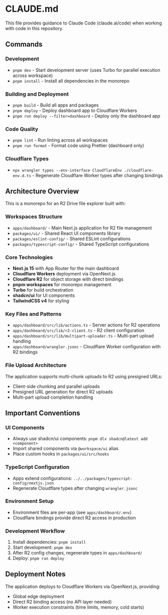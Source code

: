 # CLAUDE.md

This file provides guidance to Claude Code (claude.ai/code) when working with code in this repository.

## Commands

### Development
- `pnpm dev` - Start development server (uses Turbo for parallel execution across workspace)
- `pnpm install` - Install all dependencies in the monorepo

### Building and Deployment
- `pnpm build` - Build all apps and packages
- `pnpm deploy` - Deploy dashboard app to Cloudflare Workers
- `pnpm run deploy --filter=dashboard` - Deploy only the dashboard app

### Code Quality
- `pnpm lint` - Run linting across all workspaces
- `pnpm run format` - Format code using Prettier (dashboard only)

### Cloudflare Types
- `npx wrangler types --env-interface CloudflareEnv ./cloudflare-env.d.ts` - Regenerate Cloudflare Worker types after changing bindings

## Architecture Overview

This is a monorepo for an R2 Drive file explorer built with:

### Workspaces Structure
- `apps/dashboard/` - Main Next.js application for R2 file management
- `packages/ui/` - Shared React UI components library
- `packages/eslint-config/` - Shared ESLint configurations
- `packages/typescript-config/` - Shared TypeScript configurations

### Core Technologies
- **Next.js 15** with App Router for the main dashboard
- **Cloudflare Workers** deployment via OpenNext.js
- **Cloudflare R2** for object storage with direct bindings
- **pnpm workspaces** for monorepo management
- **Turbo** for build orchestration
- **shadcn/ui** for UI components
- **TailwindCSS v4** for styling

### Key Files and Patterns
- `apps/dashboard/src/lib/actions.ts` - Server actions for R2 operations
- `apps/dashboard/src/lib/r2-client.ts` - R2 client configuration
- `apps/dashboard/src/lib/multipart-uploader.ts` - Multi-part upload handling
- `apps/dashboard/wrangler.jsonc` - Cloudflare Worker configuration with R2 bindings

### File Upload Architecture
The application supports multi-chunk uploads to R2 using presigned URLs:
- Client-side chunking and parallel uploads
- Presigned URL generation for direct R2 uploads
- Multi-part upload completion handling

## Important Conventions

### UI Components
- Always use shadcn/ui components: `pnpm dlx shadcn@latest add <component>`
- Import shared components via `@workspace/ui` alias
- Place custom hooks in `packages/ui/src/hooks`

### TypeScript Configuration
- Apps extend configurations: `../../packages/typescript-config/nextjs.json`
- Regenerate Cloudflare types after changing `wrangler.jsonc`

### Environment Setup
- Environment files are per-app (see `apps/dashboard/.env`)
- Cloudflare bindings provide direct R2 access in production

### Development Workflow
1. Install dependencies: `pnpm install`
2. Start development: `pnpm dev`
3. After R2 config changes, regenerate types in `apps/dashboard/`
4. Deploy: `pnpm run deploy`

## Deployment Notes

The application deploys to Cloudflare Workers via OpenNext.js, providing:
- Global edge deployment
- Direct R2 binding access (no API layer needed)
- Worker execution constraints (time limits, memory, cold starts)
